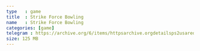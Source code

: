```yaml
---
type   : game
title  : Strike Force Bowling
name   : Strike Force Bowling
categories: [game]
telegram : https://archive.org/6/items/httpsarchive.orgdetailsps2usaredump3/Strike%20Force%20Bowling.7z
size: 125 MB
---
```



